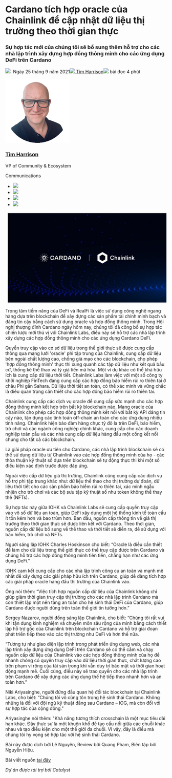 # Cardano tích hợp oracle của Chainlink để cập nhật dữ liệu thị trường theo thời gian thực

### **Sự hợp tác mới của chúng tôi sẽ bổ sung thêm hỗ trợ cho các nhà lập trình xây dựng hợp đồng thông minh cho các ứng dụng DeFi trên Cardano**

![](img/2021-09-25-cardano-to-integrate-chainlink-oracles-for-real-time-market-data.002.png)  Ngày 25 tháng 9 năm 2021![](img/2021-09-25-cardano-to-integrate-chainlink-oracles-for-real-time-market-data.002.png)[ Tim Harrison](tmp//en/blog/authors/tim-harrison/page-1/)![](img/2021-09-25-cardano-to-integrate-chainlink-oracles-for-real-time-market-data.003.png) bài đọc 4 phút

![Tim Harrison](img/2021-09-25-cardano-to-integrate-chainlink-oracles-for-real-time-market-data.004.png)[](tmp//en/blog/authors/tim-harrison/page-1/)

### [**Tim Harrison**](tmp//en/blog/authors/tim-harrison/page-1/)

VP of Community &amp; Ecosystem

Communications

- ![](img/2021-09-25-cardano-to-integrate-chainlink-oracles-for-real-time-market-data.005.png)[](mailto:tim.harrison@iohk.io "Email")
- ![](img/2021-09-25-cardano-to-integrate-chainlink-oracles-for-real-time-market-data.006.png)[](https://uk.linkedin.com/in/timbharrison "LinkedIn")
- ![](img/2021-09-25-cardano-to-integrate-chainlink-oracles-for-real-time-market-data.007.png)[](https://twitter.com/timbharrison "Twitter")
- ![](img/2021-09-25-cardano-to-integrate-chainlink-oracles-for-real-time-market-data.008.png)[](https://github.com/timbharrison "GitHub")

![Cardano tích hợp oracle của Chainlink cập nhật dữ liệu thị trường theo thời gian thực](img/2021-09-25-cardano-to-integrate-chainlink-oracles-for-real-time-market-data.009.jpeg)

Trọng tâm tiềm năng của DeFi và RealFi là việc sử dụng công nghệ ngang hàng dựa trên blockchain để xây dựng các sản phẩm tài chính minh bạch và đáng tin cậy bằng cách sử dụng oracle và hợp đồng thông minh. Trong Hội nghị thượng đỉnh Cardano ngày hôm nay, chúng tôi đã công bố sự hợp tác chiến lược mới thú vị với Chainlink Labs, điều này sẽ hỗ trợ các nhà lập trình xây dựng các hợp đồng thông minh cho các ứng dụng Cardano DeFi.

Quyền truy cập vào cơ sở dữ liệu trong thế giới thực sẽ được cung cấp thông qua mạng lưới 'oracle' phi tập trung của Chainlink, cung cấp dữ liệu bên ngoài chất lượng cao, chống giả mạo cho các blockchain, cho phép 'hợp đồng thông minh' thực thi xung quanh các tập dữ liệu như kết quả bầu cử, thống kê thể thao và tỷ giá tiền mã hóa. Một ví dụ khác có thể khá hữu ích là cung cấp dữ liệu thời tiết. Chainlink Labs làm việc với một số công ty khởi nghiệp FinTech đang cung cấp các hợp đồng bảo hiểm rủi ro thiên tai ở châu Phi gần Sahara. Dữ liệu thời tiết an toàn, có thể xác minh và vững chắc là điều quan trọng cần thiết cho các hợp đồng bảo hiểm rủi ro thiên tai.

Chainlink cung cấp các dịch vụ oracle để cung cấp sức mạnh cho các hợp đồng thông minh kết hợp trên bất kỳ blockchain nào. Mạng oracle của Chainlink cho phép các hợp đồng thông minh kết nối với bất kỳ API đáng tin cậy nào, tận dụng các tính toán off-chain an toàn cho các ứng dụng nhiều tính năng. Chainlink hiện bảo đảm hàng chục tỷ đô la trên DeFi, bảo hiểm, trò chơi và các ngành công nghiệp chính khác, cung cấp cho các doanh nghiệp toàn cầu và các nhà cung cấp dữ liệu hàng đầu một cổng kết nối chung cho tất cả các blockchain.

Là giải pháp oracle ưu tiên cho Cardano, các nhà lập trình blockchain sẽ có thể sử dụng dữ liệu từ Chainlink vào các hợp đồng thông minh của họ - các thỏa thuận kỹ thuật số dựa trên blockchain sẽ tự động thực thi khi một số điều kiện xác định trước được đáp ứng.

Ngoài việc cấp dữ liệu giá thị trường, Chainlink cũng cung cấp các dịch vụ hỗ trợ phi tập trung khác như: dữ liệu thể thao cho thị trường dự đoán, dữ liệu thời tiết cho các sản phẩm bảo hiểm rủi ro thiên tai, xác minh ngẫu nhiên cho trò chơi và các bộ sưu tập kỹ thuật số như token không thể thay thế (NFTs).

Sự hợp tác này giữa IOHK và Chainlink Labs sẽ cung cấp quyền truy cập vào vô số dữ liệu an toàn, giúp DeFi xây dựng một hệ thống kinh tế toàn cầu ít tốn kém hơn và bao trùm hơn. Ban đầu, nguồn cấp thông tin về giá thị trường theo thời gian thực sẽ được liên kết với Cardano. Theo thời gian, nguồn cấp dữ liệu bổ sung về thể thao và thời tiết sẽ diễn ra, để sử dụng với bảo hiểm, trò chơi và NFTs.

Người sáng lập IOHK Charles Hoskinson cho biết: “Oracle là điều cần thiết để làm cho dữ liệu trong thế giới thực có thể truy cập được trên Cardano và chúng hỗ trợ các hợp đồng thông minh tiên tiến, chẳng hạn như các ứng dụng DeFi."

IOHK cam kết cung cấp cho các nhà lập trình công cụ an toàn và mạnh mẽ nhất để xây dựng các giải pháp hữu ích trên Cardano, giúp dễ dàng tích hợp các giải pháp oracle hàng đầu thị trường của Chainlink vào.

Ông nói thêm: “Việc tích hợp nguồn cấp dữ liệu của Chainlink không chỉ giúp giảm thời gian truy cập thị trường cho các nhà lập trình Cardano mà còn thiết lập một nền tảng an toàn cho hệ sinh thái DeFi của Cardano, giúp Cardano được người dùng trên toàn thế giới tin tưởng hơn.”

Sergey Nazarov, người đồng sáng lập Chainlink, cho biết: “Chúng tôi rất vui khi tận dụng kinh nghiệm và chuyên môn sâu rộng của mình bằng cách thiết lập hỗ trợ gốc của Chainlink trên blockchain Cardano và hỗ trợ giai đoạn phát triển tiếp theo vào các thị trường như DeFi và hơn thế nữa.

“Tương tự như giao diện lập trình trong phát triển ứng dụng web, các nhà lập trình xây dựng ứng dụng DeFi trên Cardano sẽ có thể cắm và chạy nguồn cấp dữ liệu của Chainlink vào các hợp đồng thông minh của họ để nhanh chóng có quyền truy cập vào dữ liệu thời gian thực, chất lượng cao trên phạm vi rộng của tài sản trong khi vẫn duy trì bảo mật và thời gian hoạt động mạnh mẽ. Cuối cùng, điều này sẽ trao quyền cho các nhà lập trình trên Cardano để xây dựng các ứng dụng thế hệ tiếp theo nhanh hơn và an toàn hơn.”

Niki Ariyasinghe, người đứng đầu quan hệ đối tác blockchain tại Chainlink Labs, cho biết: “Chúng tôi vô cùng tôn trọng hệ sinh thái Cardano. Không những là đối với đội ngũ kỹ thuật đằng sau Cardano – IOG, mà còn đối với sự hợp tác của cộng đồng."

Ariyasinghe nói thêm: "Khả năng tương thích crosschain là một mục tiêu dài hạn khác. Đây thực sự là một khuôn khổ để tạo cầu nối giữa các chuỗi khác nhau và tạo điều kiện cho một thế giới đa chuỗi. Vì vậy, đây là điều mà chúng tôi hy vọng sẽ hợp tác với hệ sinh thái Cardano. 

Bài này được dịch bởi Lê Nguyên, Review bởi Quang Pham, Biên tập bởi Nguyễn Hiệu.

Bài viết nguồn [tại đây](https://iohk.io/en/blog/posts/2021/09/25/cardano-to-integrate-chainlink-oracles-for-real-time-market-data/) 

*Dự án được tài trợ bởi Catalyst*
